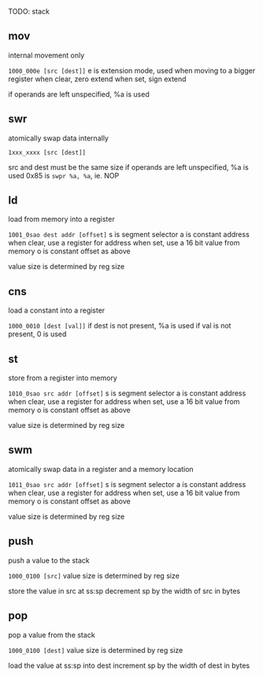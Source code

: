 TODO: stack

## mov
internal movement only

`1000_000e [src [dest]]`
e is extension mode, used when moving to a bigger register
    when clear, zero extend
    when set, sign extend

if operands are left unspecified, %a is used


## swr
atomically swap data internally

`1xxx_xxxx [src [dest]]`

src and dest must be the same size
if operands are left unspecified, %a is used
0x85 is `swpr %a, %a`, ie. NOP


## ld
load from memory into a register

`1001_0sao dest addr [offset]`
s is segment selector
a is constant address
    when clear, use a register for address
    when set, use a 16 bit value from memory
o is constant offset
    as above

value size is determined by reg size


## cns
load a constant into a register

`1000_0010 [dest [val]]`
if dest is not present, %a is used
if val is not present, 0 is used


## st
store from a register into memory

`1010_0sao src addr [offset]`
s is segment selector
a is constant address
    when clear, use a register for address
    when set, use a 16 bit value from memory
o is constant offset
    as above

value size is determined by reg size


## swm
atomically swap data in a register and a memory location

`1011_0sao src addr [offset]`
s is segment selector
a is constant address
    when clear, use a register for address
    when set, use a 16 bit value from memory
o is constant offset
    as above

value size is determined by reg size


## push
push a value to the stack

`1000_0100 [src]`
value size is determined by reg size

store the value in src at ss:sp
decrement sp by the width of src in bytes

## pop
pop a value from the stack

`1000_0100 [dest]`
value size is determined by reg size

load the value at ss:sp into dest
increment sp by the width of dest in bytes

